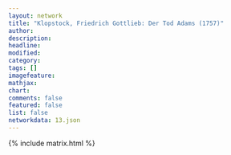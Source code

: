 ```yaml
---
layout: network
title: "Klopstock, Friedrich Gottlieb: Der Tod Adams (1757)"
author:
description:
headline:
modified:
category:
tags: []
imagefeature: 
mathjax: 
chart: 
comments: false
featured: false
list: false
networkdata: 13.json
---
```

{% include matrix.html %}
